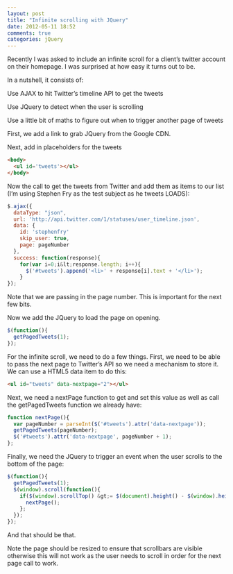 ```yaml
---
layout: post
title: "Infinite scrolling with JQuery"
date: 2012-05-11 18:52
comments: true
categories: jQuery
---
```

Recently I was asked to include an infinite scroll for a client’s twitter account on their homepage.  I was surprised at how easy it turns out to be.

In a nutshell, it consists of:

Use AJAX to hit Twitter’s timeline API to get the tweets
<!--more-->
Use JQuery to detect when the user is scrolling

Use a little bit of maths to figure out when to trigger another page of tweets

First, we add a link to grab JQuery from the Google CDN.

Next, add in placeholders for the tweets

```html
<body>
  <ul id='tweets'></ul>
</body>
```

Now the call to get the tweets from Twitter and add them as items to our list (I’m using Stephen Fry as the test subject as he tweets LOADS):

```javascript
$.ajax({
  dataType: "json",
  url: 'http://api.twitter.com/1/statuses/user_timeline.json',
  data: {
    id: 'stephenfry'
    skip_user: true,
    page: pageNumber
  },
  success: function(response){
    for(var i=0;i&lt;response.length; i++){
      $('#tweets').append('<li>' + response[i].text + '</li>');
    }
});
```

Note that we are passing in the page number.  This is important for the next few bits.

Now we add the JQuery to load the page on opening.

```javascript
$(function(){
  getPagedTweets(1);
});
```

For the infinite scroll, we need to do a few things.  First, we need to be able to pass the next page to Twitter’s API so we need a mechanism to store it.  We can use a HTML5 data item to do this:

```html
<ul id="tweets" data-nextpage="2"></ul>
```

Next, we need a nextPage function to get and set this value as well as call the getPagedTweets function we already have:

```javascript
function nextPage(){
  var pageNumber = parseInt($('#tweets').attr('data-nextpage'));
  getPagedTweets(pageNumber);
  $('#tweets').attr('data-nextpage', pageNumber + 1);
};
```

Finally, we need the JQuery to trigger an event when the user scrolls to the bottom of the page:

```javascript
$(function(){
  getPagedTweets(1);
  $(window).scroll(function(){
    if($(window).scrollTop() &gt;= $(document).height() - $(window).height()){
      nextPage();
    };
  });
});
```

And that should be that.

Note the page should be resized to ensure that scrollbars are visible otherwise this will not work as the user needs to scroll in order for the next page call to work.